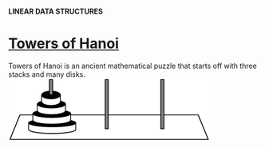 #### LINEAR DATA STRUCTURES
# [Towers of Hanoi](https://www.codecademy.com/courses/linear-data-structures/projects/towers-of-hanoi)
Towers of Hanoi is an ancient mathematical puzzle that starts off with three stacks and many disks.
![Towers of Hanoi](towrsofhanoi.webp)
